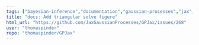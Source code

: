 ```yaml
---
tags: ["bayesian-inference","documentation","gaussian-processes","jax","machine-learning","probabilistic-programming"]
title: "docs: Add triangular solve figure"
html_url: "https://github.com/JaxGaussianProcesses/GPJax/issues/268"
user: "thomaspinder"
repo: "thomaspinder/GPJax"
---
```


